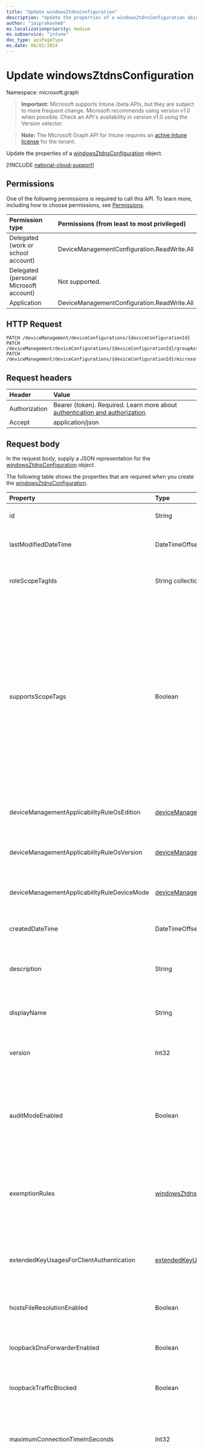 ```yaml
---
title: "Update windowsZtdnsConfiguration"
description: "Update the properties of a windowsZtdnsConfiguration object."
author: "jaiprakashmb"
ms.localizationpriority: medium
ms.subservice: "intune"
doc_type: apiPageType
ms.date: 08/01/2024
---
```


# Update windowsZtdnsConfiguration

Namespace: microsoft.graph

> **Important:** Microsoft supports Intune /beta APIs, but they are subject to more frequent change. Microsoft recommends using version v1.0 when possible. Check an API's availability in version v1.0 using the Version selector.

> **Note:** The Microsoft Graph API for Intune requires an [active Intune license](https://go.microsoft.com/fwlink/?linkid=839381) for the tenant.

Update the properties of a [windowsZtdnsConfiguration](../resources/intune-deviceconfig-windowsztdnsconfiguration.md) object.

[!INCLUDE [national-cloud-support](../../includes/all-clouds.md)]

## Permissions
One of the following permissions is required to call this API. To learn more, including how to choose permissions, see [Permissions](/graph/permissions-reference).

|Permission type|Permissions (from least to most privileged)|
|:---|:---|
|Delegated (work or school account)|DeviceManagementConfiguration.ReadWrite.All|
|Delegated (personal Microsoft account)|Not supported.|
|Application|DeviceManagementConfiguration.ReadWrite.All|

## HTTP Request
<!-- {
  "blockType": "ignored"
}
-->
```http
PATCH /deviceManagement/deviceConfigurations/{deviceConfigurationId}
PATCH /deviceManagement/deviceConfigurations/{deviceConfigurationId}/groupAssignments/{deviceConfigurationGroupAssignmentId}/deviceConfiguration
PATCH /deviceManagement/deviceConfigurations/{deviceConfigurationId}/microsoft.graph.windowsDomainJoinConfiguration/networkAccessConfigurations/{deviceConfigurationId}
```

## Request headers
|Header|Value|
|:---|:---|
|Authorization|Bearer {token}. Required. Learn more about [authentication and authorization](/graph/auth/auth-concepts).|
|Accept|application/json|

## Request body
In the request body, supply a JSON representation for the [windowsZtdnsConfiguration](../resources/intune-deviceconfig-windowsztdnsconfiguration.md) object.

The following table shows the properties that are required when you create the [windowsZtdnsConfiguration](../resources/intune-deviceconfig-windowsztdnsconfiguration.md).

|Property|Type|Description|
|:---|:---|:---|
|id|String|Key of the entity. Inherited from [deviceConfiguration](../resources/intune-shared-deviceconfiguration.md)|
|lastModifiedDateTime|DateTimeOffset|DateTime the object was last modified. Inherited from [deviceConfiguration](../resources/intune-shared-deviceconfiguration.md)|
|roleScopeTagIds|String collection|List of Scope Tags for this Entity instance. Inherited from [deviceConfiguration](../resources/intune-shared-deviceconfiguration.md)|
|supportsScopeTags|Boolean|Indicates whether or not the underlying Device Configuration supports the assignment of scope tags. Assigning to the ScopeTags property is not allowed when this value is false and entities will not be visible to scoped users. This occurs for Legacy policies created in Silverlight and can be resolved by deleting and recreating the policy in the Azure Portal. This property is read-only. Inherited from [deviceConfiguration](../resources/intune-shared-deviceconfiguration.md)|
|deviceManagementApplicabilityRuleOsEdition|[deviceManagementApplicabilityRuleOsEdition](../resources/intune-deviceconfig-devicemanagementapplicabilityruleosedition.md)|The OS edition applicability for this Policy. Inherited from [deviceConfiguration](../resources/intune-shared-deviceconfiguration.md)|
|deviceManagementApplicabilityRuleOsVersion|[deviceManagementApplicabilityRuleOsVersion](../resources/intune-deviceconfig-devicemanagementapplicabilityruleosversion.md)|The OS version applicability rule for this Policy. Inherited from [deviceConfiguration](../resources/intune-shared-deviceconfiguration.md)|
|deviceManagementApplicabilityRuleDeviceMode|[deviceManagementApplicabilityRuleDeviceMode](../resources/intune-deviceconfig-devicemanagementapplicabilityruledevicemode.md)|The device mode applicability rule for this Policy. Inherited from [deviceConfiguration](../resources/intune-shared-deviceconfiguration.md)|
|createdDateTime|DateTimeOffset|DateTime the object was created. Inherited from [deviceConfiguration](../resources/intune-shared-deviceconfiguration.md)|
|description|String|Admin provided description of the Device Configuration. Inherited from [deviceConfiguration](../resources/intune-shared-deviceconfiguration.md)|
|displayName|String|Admin provided name of the device configuration. Inherited from [deviceConfiguration](../resources/intune-shared-deviceconfiguration.md)|
|version|Int32|Version of the device configuration. Inherited from [deviceConfiguration](../resources/intune-shared-deviceconfiguration.md)|
|auditModeEnabled|Boolean|Indicates the audit operational mode. When true, unsecured traffic will be logged but not blocked. When false, unsecured DNS traffic will be blocked unless specifically exempted.|
|exemptionRules|[windowsZtdnsExemptionRule](../resources/intune-deviceconfig-windowsztdnsexemptionrule.md) collection|Exemptions to the ZTDNS rules, allowing access to specific addresses or subnets via unsecured lookup. This collection can contain a maximum of 500 elements.|
|extendedKeyUsagesForClientAuthentication|[extendedKeyUsage](../resources/intune-deviceconfig-extendedkeyusage.md) collection|Extended key usage definitions for client authentication with secure DNS servers. This collection can contain a maximum of 500 elements.|
|hostsFileResolutionEnabled|Boolean|Indicates whether the DNS Client can resolve queries using the hosts file.|
|loopbackDnsForwarderEnabled|Boolean|Creates a localhost DNS server for securely forwarding plaintext queries to trusted DNS servers.|
|loopbackTrafficBlocked|Boolean|Indicates whether traffic to loopback addresses should be blocked.|
|maximumConnectionTimeInSeconds|Int32|Maximum time in seconds for which connections to an IP address will be allowed after successful name resolution. Valid values 30 to 604800|
|secureDnsServers|[windowsZtdnsSecureDnsServer](../resources/intune-deviceconfig-windowsztdnssecurednsserver.md) collection|Collection of secure DNS servers used to resolve ZTDNS queries. Must contain at least one item. This collection can contain a maximum of 500 elements.|



## Response
If successful, this method returns a `200 OK` response code and an updated [windowsZtdnsConfiguration](../resources/intune-deviceconfig-windowsztdnsconfiguration.md) object in the response body.

## Example

### Request
Here is an example of the request.
```http
PATCH https://graph.microsoft.com/beta/deviceManagement/deviceConfigurations/{deviceConfigurationId}
Content-type: application/json
Content-length: 2331

{
  "@odata.type": "#microsoft.graph.windowsZtdnsConfiguration",
  "roleScopeTagIds": [
    "Role Scope Tag Ids value"
  ],
  "supportsScopeTags": true,
  "deviceManagementApplicabilityRuleOsEdition": {
    "@odata.type": "microsoft.graph.deviceManagementApplicabilityRuleOsEdition",
    "osEditionTypes": [
      "windows10EnterpriseN"
    ],
    "name": "Name value",
    "ruleType": "exclude"
  },
  "deviceManagementApplicabilityRuleOsVersion": {
    "@odata.type": "microsoft.graph.deviceManagementApplicabilityRuleOsVersion",
    "minOSVersion": "Min OSVersion value",
    "maxOSVersion": "Max OSVersion value",
    "name": "Name value",
    "ruleType": "exclude"
  },
  "deviceManagementApplicabilityRuleDeviceMode": {
    "@odata.type": "microsoft.graph.deviceManagementApplicabilityRuleDeviceMode",
    "deviceMode": "sModeConfiguration",
    "name": "Name value",
    "ruleType": "exclude"
  },
  "description": "Description value",
  "displayName": "Display Name value",
  "version": 7,
  "auditModeEnabled": true,
  "exemptionRules": [
    {
      "@odata.type": "microsoft.graph.windowsZtdnsExemptionRule",
      "description": "Description value",
      "displayName": "Display Name value",
      "ipAddresses": [
        "Ip Addresses value"
      ]
    }
  ],
  "extendedKeyUsagesForClientAuthentication": [
    {
      "@odata.type": "microsoft.graph.extendedKeyUsage",
      "name": "Name value",
      "objectIdentifier": "Object Identifier value"
    }
  ],
  "hostsFileResolutionEnabled": true,
  "loopbackDnsForwarderEnabled": true,
  "loopbackTrafficBlocked": true,
  "maximumConnectionTimeInSeconds": 14,
  "secureDnsServers": [
    {
      "@odata.type": "microsoft.graph.windowsZtdnsSecureDnsServer",
      "displayName": "Display Name value",
      "dnsOverHttpsConfiguration": {
        "@odata.type": "microsoft.graph.windowsZtdnsSecureDnsServerDnsOverHttpsConfiguration",
        "httpsPort": 9,
        "queryUrl": "https://example.com/queryUrl/"
      },
      "dnsOverTlsConfiguration": {
        "@odata.type": "microsoft.graph.windowsZtdnsSecureDnsServerDnsOverTlsConfiguration",
        "certificateSubjectName": "Certificate Subject Name value",
        "tlsPort": 7
      },
      "ipAddress": "Ip Address value"
    }
  ]
}
```

### Response
Here is an example of the response. Note: The response object shown here may be truncated for brevity. All of the properties will be returned from an actual call.
```http
HTTP/1.1 200 OK
Content-Type: application/json
Content-Length: 2503

{
  "@odata.type": "#microsoft.graph.windowsZtdnsConfiguration",
  "id": "2d6a5581-5581-2d6a-8155-6a2d81556a2d",
  "lastModifiedDateTime": "2017-01-01T00:00:35.1329464-08:00",
  "roleScopeTagIds": [
    "Role Scope Tag Ids value"
  ],
  "supportsScopeTags": true,
  "deviceManagementApplicabilityRuleOsEdition": {
    "@odata.type": "microsoft.graph.deviceManagementApplicabilityRuleOsEdition",
    "osEditionTypes": [
      "windows10EnterpriseN"
    ],
    "name": "Name value",
    "ruleType": "exclude"
  },
  "deviceManagementApplicabilityRuleOsVersion": {
    "@odata.type": "microsoft.graph.deviceManagementApplicabilityRuleOsVersion",
    "minOSVersion": "Min OSVersion value",
    "maxOSVersion": "Max OSVersion value",
    "name": "Name value",
    "ruleType": "exclude"
  },
  "deviceManagementApplicabilityRuleDeviceMode": {
    "@odata.type": "microsoft.graph.deviceManagementApplicabilityRuleDeviceMode",
    "deviceMode": "sModeConfiguration",
    "name": "Name value",
    "ruleType": "exclude"
  },
  "createdDateTime": "2017-01-01T00:02:43.5775965-08:00",
  "description": "Description value",
  "displayName": "Display Name value",
  "version": 7,
  "auditModeEnabled": true,
  "exemptionRules": [
    {
      "@odata.type": "microsoft.graph.windowsZtdnsExemptionRule",
      "description": "Description value",
      "displayName": "Display Name value",
      "ipAddresses": [
        "Ip Addresses value"
      ]
    }
  ],
  "extendedKeyUsagesForClientAuthentication": [
    {
      "@odata.type": "microsoft.graph.extendedKeyUsage",
      "name": "Name value",
      "objectIdentifier": "Object Identifier value"
    }
  ],
  "hostsFileResolutionEnabled": true,
  "loopbackDnsForwarderEnabled": true,
  "loopbackTrafficBlocked": true,
  "maximumConnectionTimeInSeconds": 14,
  "secureDnsServers": [
    {
      "@odata.type": "microsoft.graph.windowsZtdnsSecureDnsServer",
      "displayName": "Display Name value",
      "dnsOverHttpsConfiguration": {
        "@odata.type": "microsoft.graph.windowsZtdnsSecureDnsServerDnsOverHttpsConfiguration",
        "httpsPort": 9,
        "queryUrl": "https://example.com/queryUrl/"
      },
      "dnsOverTlsConfiguration": {
        "@odata.type": "microsoft.graph.windowsZtdnsSecureDnsServerDnsOverTlsConfiguration",
        "certificateSubjectName": "Certificate Subject Name value",
        "tlsPort": 7
      },
      "ipAddress": "Ip Address value"
    }
  ]
}
```
